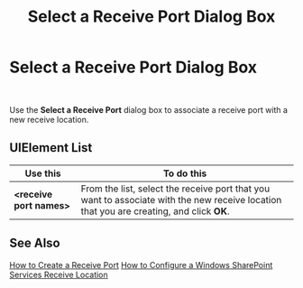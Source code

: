 ﻿---
title: Select a Receive Port Dialog Box
TOCTitle: Select a Receive Port Dialog Box
ms:assetid: 9f958393-6499-4801-93d0-bae219d18177
ms:mtpsurl: https://msdn.microsoft.com/library/Aa577649(v=BTS.80)
ms:contentKeyID: 51530100
ms.date: 08/30/2017
mtps_version: v=BTS.80
f1_keywords:
- bts10.admin.receivelocation.selectreceiveport
---

# Select a Receive Port Dialog Box

 

Use the **Select a Receive Port** dialog box to associate a receive port with a new receive location.

## UIElement List

<table>
<thead>
<tr class="header">
<th>Use this</th>
<th>To do this</th>
</tr>
</thead>
<tbody>
<tr class="odd">
<td><strong>&lt;receive port names&gt;</strong></td>
<td>From the list, select the receive port that you want to associate with the new receive location that you are creating, and click <strong>OK</strong>.</td>
</tr>
</tbody>
</table>


## See Also

[How to Create a Receive Port](https://msdn.microsoft.com/library/aa559206\(v=bts.80\))  
[How to Configure a Windows SharePoint Services Receive Location](https://msdn.microsoft.com/library/aa560390\(v=bts.80\))

